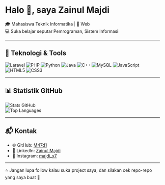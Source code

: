 # Halo 👋, saya Zainul Majdi

🎓 Mahasiswa Teknik Informatika | 🚀 Web  
💻 Suka belajar seputar Pemrograman, Sistem Informasi

---

## 🔧 Teknologi & Tools  
![Laravel](https://img.shields.io/badge/-Laravel-red?logo=laravel&logoColor=white)
![PHP](https://img.shields.io/badge/-PHP-777BB4?logo=php&logoColor=white)
![Python](https://img.shields.io/badge/-Python-3776AB?logo=python&logoColor=white)
![Java](https://img.shields.io/badge/-Java-orange?logo=java&logoColor=white)
![C++](https://img.shields.io/badge/-C++-00599C?logo=cplusplus&logoColor=white)
![MySQL](https://img.shields.io/badge/-MySQL-4479A1?logo=mysql&logoColor=white)
![JavaScript](https://img.shields.io/badge/-JavaScript-F7DF1E?logo=javascript&logoColor=black)
![HTML5](https://img.shields.io/badge/-HTML5-E34F26?logo=html5&logoColor=white)
![CSS3](https://img.shields.io/badge/-CSS3-1572B6?logo=css3&logoColor=white)

---

## 📊 Statistik GitHub
![Stats GitHub](https://github-readme-stats.vercel.app/api?username=M47d1&show_icons=true&theme=radical)  
![Top Languages](https://github-readme-stats.vercel.app/api/top-langs/?username=M47d1&layout=compact&theme=radical)

---

## 📬 Kontak  
- 🌐 GitHub: [M47d1](https://github.com/M47d1)  
- 💼 LinkedIn: [Zainul Majdi](https://www.linkedin.com/in/zainul-majdi-184500315/)  
- 📸 Instagram: [majdi_x7](https://www.instagram.com/majdi_x7/)  

---

⭐ Jangan lupa follow kalau suka project saya, dan silakan cek repo-repo yang saya buat 🙌
